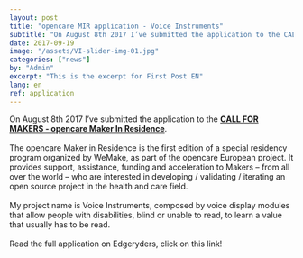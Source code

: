 ```yaml
---
layout: post
title: "opencare MIR application - Voice Instruments"
subtitle: "On August 8th 2017 I’ve submitted the application to the CALL FOR MAKERS - opencare Maker In Residence."
date: 2017-09-19
image: "/assets/VI-slider-img-01.jpg"
categories: ["news"]
by: "Admin"
excerpt: "This is the excerpt for First Post EN"
lang: en
ref: application
---
```


On August 8th 2017 I’ve submitted the application to the <b><a href='http://wemake.cc/opencare/maker-in-residence-en/' target='_blank'>CALL FOR MAKERS - opencare Maker In Residence</a></b>.
<br><br>
The opencare Maker in Residence is the first edition of a special residency program organized by WeMake, as part of the opencare European project. It provides support, assistance, funding and acceleration to Makers – from all over the world – who are interested in developing / validating / iterating an open source project in the health and care field.
<br><br>
My project name is Voice Instruments, composed by voice display modules that allow people with disabilities, blind or unable to read, to learn a value that usually has to be read.
<br><br>
Read the full application on Edgeryders, click on this link!
